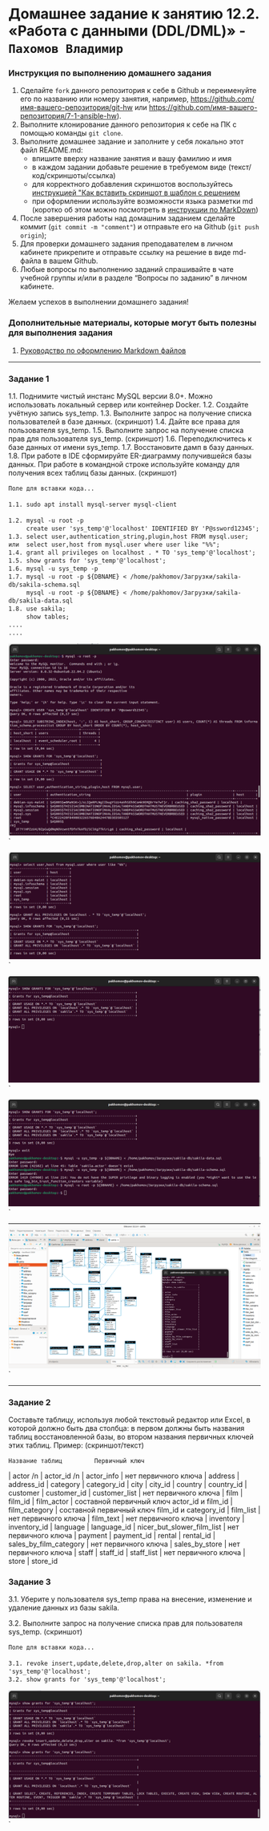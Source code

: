 # Домашнее задание к занятию 12.2. «Работа с данными (DDL/DML)» - `Пахомов Владимир`


### Инструкция по выполнению домашнего задания

   1. Сделайте `fork` данного репозитория к себе в Github и переименуйте его по названию или номеру занятия, например, https://github.com/имя-вашего-репозитория/git-hw или  https://github.com/имя-вашего-репозитория/7-1-ansible-hw).
   2. Выполните клонирование данного репозитория к себе на ПК с помощью команды `git clone`.
   3. Выполните домашнее задание и заполните у себя локально этот файл README.md:
      - впишите вверху название занятия и вашу фамилию и имя
      - в каждом задании добавьте решение в требуемом виде (текст/код/скриншоты/ссылка)
      - для корректного добавления скриншотов воспользуйтесь [инструкцией "Как вставить скриншот в шаблон с решением](https://github.com/netology-code/sys-pattern-homework/blob/main/screen-instruction.md)
      - при оформлении используйте возможности языка разметки md (коротко об этом можно посмотреть в [инструкции  по MarkDown](https://github.com/netology-code/sys-pattern-homework/blob/main/md-instruction.md))
   4. После завершения работы над домашним заданием сделайте коммит (`git commit -m "comment"`) и отправьте его на Github (`git push origin`);
   5. Для проверки домашнего задания преподавателем в личном кабинете прикрепите и отправьте ссылку на решение в виде md-файла в вашем Github.
   6. Любые вопросы по выполнению заданий спрашивайте в чате учебной группы и/или в разделе “Вопросы по заданию” в личном кабинете.
   
Желаем успехов в выполнении домашнего задания!
   
### Дополнительные материалы, которые могут быть полезны для выполнения задания

1. [Руководство по оформлению Markdown файлов](https://gist.github.com/Jekins/2bf2d0638163f1294637#Code)

---

### Задание 1

1.1. Поднимите чистый инстанс MySQL версии 8.0+. Можно использовать локальный сервер или контейнер Docker.
1.2. Создайте учётную запись sys_temp.
1.3. Выполните запрос на получение списка пользователей в базе данных. (скриншот)
1.4. Дайте все права для пользователя sys_temp.
1.5. Выполните запрос на получение списка прав для пользователя sys_temp. (скриншот)
1.6. Переподключитесь к базе данных от имени sys_temp.
1.7. Восстановите дамп в базу данных.
1.8. При работе в IDE сформируйте ER-диаграмму получившейся базы данных. При работе в командной строке используйте команду для получения всех таблиц базы данных. (скриншот)

```
Поле для вставки кода...

1.1. sudo apt install mysql-server mysql-client

1.2. mysql -u root -p
     create user 'sys_temp'@'localhost' IDENTIFIED BY 'P@ssword12345';
1.3. select user,authentication_string,plugin,host FROM mysql.user;  
или  select user,host from mysql.user where user like "%%";   
1.4. grant all privileges on localhost . * TO 'sys_temp'@'localhost';
1.5. show grants for 'sys_temp'@'localhost';
1.6. mysql -u sys_temp -p
1.7. mysql -u root -p ${DBNAME} < /home/pakhomov/Загрузки/sakila-db/sakila-schema.sql
     mysql -u root -p ${DBNAME} < /home/pakhomov/Загрузки/sakila-db/sakila-data.sql
1.8. use sakila;
     show tables;      
....
....
```


![Задание 1.2](https://github.com/PakhomovV/RelationalDB/blob/main/Lecture_2/Задание_1_2.png)`

![Задание 1.3](https://github.com/PakhomovV/RelationalDB/blob/main/Lecture_2/Задание_1_3.png)`

![Задание 1.5](https://github.com/PakhomovV/RelationalDB/blob/main/Lecture_2/Задание_1_5.png)`

![Задание 1.7](https://github.com/PakhomovV/RelationalDB/blob/main/Lecture_2/Задание_1_7.png)`

![Задание 1.8](https://github.com/PakhomovV/RelationalDB/blob/main/Lecture_2/Задание_1_8.png)`

---

### Задание 2

Составьте таблицу, используя любой текстовый редактор или Excel, в которой должно быть два столбца: в первом должны быть названия таблиц восстановленной базы, во втором названия первичных ключей этих таблиц. Пример: (скриншот/текст)


	Название таблиц			Первичный ключ
| actor                      /n | actor_id /n
| actor_info                 | нет первичного ключа
| address                    | address_id
| category                   | category_id
| city                       | city_id
| country                    | country_id
| customer                   | customer_id
| customer_list              | нет первичного ключа
| film                       | film_id
| film_actor                 | составной первичный ключ actor_id и film_id
| film_category              | составной первичный ключ film_id и category_id
| film_list                  | нет первичного ключа
| film_text                  | нет первичного ключа
| inventory                  | inventory_id
| language                   | language_id
| nicer_but_slower_film_list | нет первичного ключа
| payment                    | payment_id
| rental                     | rental_id
| sales_by_film_category     | нет первичного ключа
| sales_by_store             | нет первичного ключа
| staff                      | staff_id
| staff_list                 | нет первичного ключа
| store                      | store_id 




### Задание 3

3.1. Уберите у пользователя sys_temp права на внесение, изменение и удаление данных из базы sakila.

3.2. Выполните запрос на получение списка прав для пользователя sys_temp. (скриншот)


```
Поле для вставки кода...

3.1. revoke insert,update,delete,drop,alter on sakila. *from 'sys_temp'@'localhost';
3.2. show grants for 'sys_temp'@'localhost';

```

![Задание 3](https://github.com/PakhomovV/RelationalDB/blob/main/Lecture_2/Задание_3.png)`


